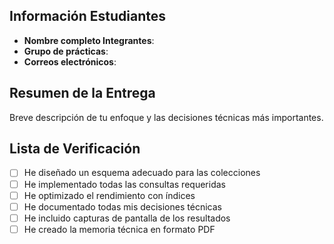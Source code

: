    ## Información Estudiantes

   - **Nombre completo Integrantes**: 
   - **Grupo de prácticas**: 
   - **Correos electrónicos**: 

   ## Resumen de la Entrega

   Breve descripción de tu enfoque y las decisiones técnicas más importantes.

   ## Lista de Verificación

   - [ ] He diseñado un esquema adecuado para las colecciones
   - [ ] He implementado todas las consultas requeridas
   - [ ] He optimizado el rendimiento con índices
   - [ ] He documentado todas mis decisiones técnicas
   - [ ] He incluido capturas de pantalla de los resultados
   - [ ] He creado la memoria técnica en formato PDF
